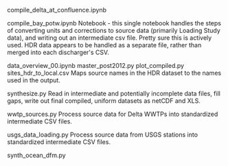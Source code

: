 compile_delta_at_confluence.ipynb

compile_bay_potw.ipynb
  Notebook - this single notebook handles the steps of converting units and corrections
  to source data (primarily Loading Study data), and writing out an intermediate csv file.
  Pretty sure this is actively used.  HDR data appears to be handled as a separate file, 
  rather than merged into each discharger's CSV.

data_overview_00.ipynb
master_post2012.py
plot_compiled.py
sites_hdr_to_local.csv
  Maps source names in the HDR dataset to the names used in the output.

synthesize.py
  Read in intermediate and potentially incomplete data files, fill gaps, write out final
  compiled, uniform datasets as netCDF and XLS.
  
wwtp_sources.py
  Process source data for Delta WWTPs into standardized intermediate CSV files.
  
usgs_data_loading.py
  Process source data from USGS stations into standardized intermediate CSV files.
  
synth_ocean_dfm.py





